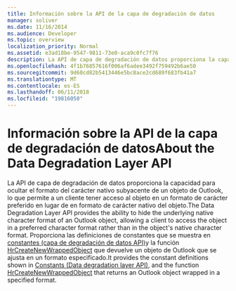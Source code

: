 ```yaml
---
title: Información sobre la API de la capa de degradación de datos
manager: soliver
ms.date: 11/16/2014
ms.audience: Developer
ms.topic: overview
localization_priority: Normal
ms.assetid: e3ad18be-9547-9811-73e0-aca9c0fc7f76
description: La API de capa de degradación de datos proporciona la capacidad para ocultar el formato del carácter nativo subyacente de un objeto de Outlook, lo que permite a un cliente tener acceso al objeto en un formato de carácter preferido en lugar de en formato de carácter nativo del objeto.
ms.openlocfilehash: 4f1b76857616f006af6adee3492f759492b6ae50
ms.sourcegitcommit: 9d60cd82b5413446e5bc8ace2cd689f683fb41a7
ms.translationtype: MT
ms.contentlocale: es-ES
ms.lasthandoff: 06/11/2018
ms.locfileid: "19816050"
---
```

# <a name="about-the-data-degradation-layer-api"></a><span data-ttu-id="82489-103">Información sobre la API de la capa de degradación de datos</span><span class="sxs-lookup"><span data-stu-id="82489-103">About the Data Degradation Layer API</span></span>

<span data-ttu-id="82489-104">La API de capa de degradación de datos proporciona la capacidad para ocultar el formato del carácter nativo subyacente de un objeto de Outlook, lo que permite a un cliente tener acceso al objeto en un formato de carácter preferido en lugar de en formato de carácter nativo del objeto.</span><span class="sxs-lookup"><span data-stu-id="82489-104">The Data Degradation Layer API provides the ability to hide the underlying native character format of an Outlook object, allowing a client to access the object in a preferred character format rather than in the object's native character format.</span></span> <span data-ttu-id="82489-105">Proporciona las definiciones de constantes que se muestra en [constantes (capa de degradación de datos API)](constants-data-degradation-layer-api.md)y la función [HrCreateNewWrappedObject](hrcreatenewwrappedobject.md) que devuelve un objeto de Outlook que se ajusta en un formato especificado.</span><span class="sxs-lookup"><span data-stu-id="82489-105">It provides the constant definitions shown in [Constants (Data degradation layer API)](constants-data-degradation-layer-api.md), and the function [HrCreateNewWrappedObject](hrcreatenewwrappedobject.md) that returns an Outlook object wrapped in a specified format.</span></span> 
  


